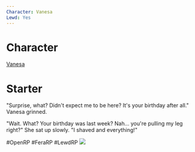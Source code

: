 ```yaml
---
Character: Vanesa
Lewd: Yes
---
```

# Character
[Vanesa](Vanesa.md)

# Starter
"Surprise, what? Didn't expect me to be here? It's your birthday after all." Vanesa grinned.

"Wait. What? Your birthday was last week? Nah... you're pulling my leg right?" She sat up slowly. "I shaved and everything!"

  

#OpenRP #FeraRP #LewdRP 
![](FDnaNeUWEAA5unN.jpg)